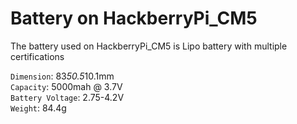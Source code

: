 # Battery on HackberryPi_CM5

The battery used on HackberryPi_CM5 is Lipo battery with multiple certifications

```Dimension```: 83*50.5*10.1mm  
```Capacity```: 5000mah @ 3.7V  
```Battery Voltage```: 2.75-4.2V  
```Weight```: 84.4g  
